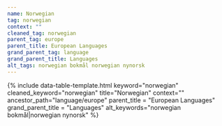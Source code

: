 ```yaml
---
name: Norwegian
tag: norwegian
context: ""
cleaned_tag: norwegian
parent_tag: europe
parent_title: European Languages
grand_parent_tag: language
grand_parent_title: Languages
alt_tags: norwegian bokmål norwegian nynorsk
---
```


{% include data-table-template.html 
  keyword="norwegian" 
  cleaned_keyword="norwegian" 
  title="Norwegian"
  context=""
  ancestor_path="language/europe" 
  parent_title = "European Languages"
  grand_parent_title = "Languages"
  alt_keywords="norwegian bokmål|norwegian nynorsk"
%}

